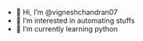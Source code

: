 - 👋 Hi, I’m @vigneshchandran07
- 👀 I’m interested in automating stuffs
- 🌱 I’m currently learning python

<!---
vigneshchandran07/vigneshchandran07 is a ✨ special ✨ repository because its `README.md` (this file) appears on your GitHub profile.
You can click the Preview link to take a look at your changes.
--->
